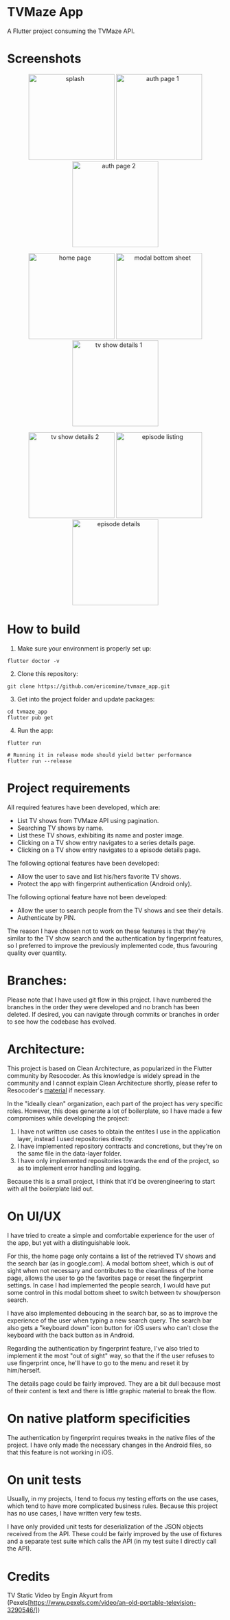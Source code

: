 # TVMaze App
A Flutter project consuming the TVMaze API.

# Screenshots
<div align="center">
    <p align="center">
    <img src="assets/screenshots/screenshot-0.png" width="200" alt="splash" />
    <img src="assets/screenshots/screenshot-1.png" width="200" alt="auth page 1" />
    <img src="assets/screenshots/screenshot-2.png" width="200" alt="auth page 2" />
    </p>
    <p align="center">
    <img src="assets/screenshots/screenshot-3.png" width="200" alt="home page" />
    <img src="assets/screenshots/screenshot-4.png" width="200" alt="modal bottom sheet" />
    <img src="assets/screenshots/screenshot-5.png" width="200" alt="tv show details 1" />
    </p>
    <p align="center">
    <img src="assets/screenshots/screenshot-6.png" width="200" alt="tv show details 2" />
    <img src="assets/screenshots/screenshot-7.png" width="200" alt="episode listing" />
    <img src="assets/screenshots/screenshot-8.png" width="200" alt="episode details" />
    </p>
</div>

# How to build
1. Make sure your environment is properly set up:
```
flutter doctor -v
```
2. Clone this repository:
```
git clone https://github.com/ericomine/tvmaze_app.git
```
3. Get into the project folder and update packages:
```
cd tvmaze_app
flutter pub get
```
4. Run the app:
```
flutter run

# Running it in release mode should yield better performance
flutter run --release 
```

# Project requirements
All required features have been developed, which are:
- List TV shows from TVMaze API using pagination.
- Searching TV shows by name.
- List these TV shows, exhibiting its name and poster image.
- Clicking on a TV show entry navigates to a series details page.
- Clicking on a TV show entry navigates to a episode details page.

The following optional features have been developed:
- Allow the user to save and list his/hers favorite TV shows.
- Protect the app with fingerprint authentication (Android only).

The following optional feature have not been developed:
- Allow the user to search people from the TV shows and see their details.
- Authenticate by PIN.

The reason I have chosen not to work on these features is that they're similar to the TV show search and the authentication by fingerprint features, so I preferred to improve the previously implemented code, thus favouring quality over quantity.

# Branches:
Please note that I have used git flow in this project. I have numbered the branches in the order they were developed and no branch has been deleted. If desired, you can navigate through commits or branches in order to see how the codebase has evolved.

# Architecture:
This project is based on Clean Architecture, as popularized in the Flutter community by Resocoder. As this knowledge is widely spread in the community and I cannot explain Clean Architecture shortly, please refer to Resocoder's [material](https://resocoder.com/2019/08/27/flutter-tdd-clean-architecture-course-1-explanation-project-structure/) if necessary.

In the "ideally clean" organization, each part of the project has very specific roles. However, this does generate a lot of boilerplate, so I have made a few compromises while developing the project:

1. I have not written use cases to obtain the entites I use in the application layer, instead I used repositories directly.
2. I have implemented repository contracts and concretions, but they're on the same file in the data-layer folder.
3. I have only implemented repositories towards the end of the project, so as to implement error handling and logging.

Because this is a small project, I think that it'd be overengineering to start with all the boilerplate laid out.

# On UI/UX
I have tried to create a simple and comfortable experience for the user of the app, but yet with a distinguishable look.

For this, the home page only contains a list of the retrieved TV shows and the search bar (as in google.com). A modal bottom sheet, which is out of sight when not necessary and contributes to the cleanliness of the home page, allows the user to go the favorites page or reset the fingerprint settings. In case I had implemented the people search, I would have put some control in this modal bottom sheet to switch between tv show/person search.

I have also implemented deboucing in the search bar, so as to improve the experience of the user when typing a new search query. The search bar also gets a "keyboard down" icon button for iOS users who can't close the keyboard with the back button as in Android.

Regarding the authentication by fingerprint feature, I've also tried to implement it the most "out of sight" way, so that the if the user refuses to use fingerprint once, he'll have to go to the menu and reset it by him/herself.

The details page could be fairly improved. They are a bit dull because most of their content is text and there is little graphic material to break the flow.

# On native platform specificities

The authentication by fingerprint requires tweaks in the native files of the project. I have only made the necessary changes in the Android files, so that this feature is not working in iOS.

# On unit tests

Usually, in my projects, I tend to focus my testing efforts on the use cases, which tend to have more complicated business rules. Because this project has no use cases, I have written very few tests.

I have only provided unit tests for deserialization of the JSON objects received from the API. These could be fairly improved by the use of fixtures and a separate test suite which calls the API (in my test suite I directly call the API).

# Credits
TV Static Video by Engin Akyurt from (Pexels[https://www.pexels.com/video/an-old-portable-television-3290546/])